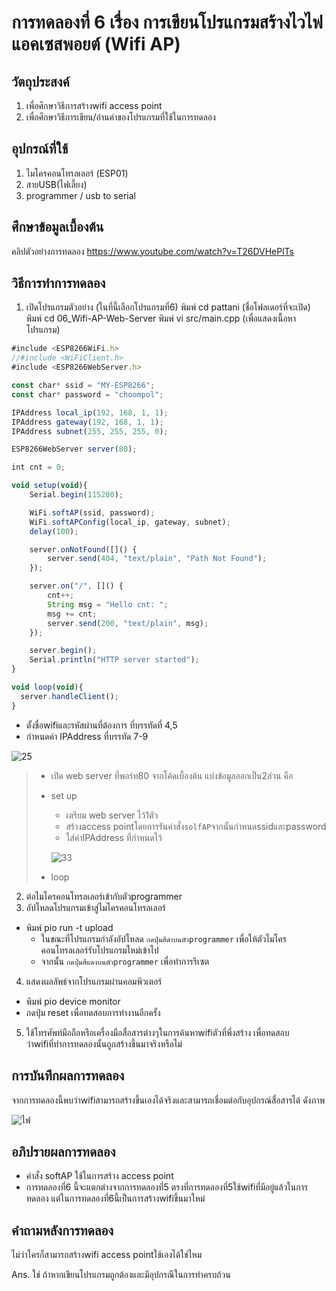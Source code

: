 # การทดลองที่ 6 เรื่อง การเขียนโปรแกรมสร้างไวไฟแอคเซสพอยต์ (Wifi AP)
## วัตถุประสงค์
1. เพื่อศึกษาวิธีการสร้างwifi access point
2. เพื่อศึกษาวิธีการเขียน/อ่านค่าของโปรแกรมที่ใช้ในการทดลอง
## อุปกรณ์ที่ใช้
1. ไมโครคอนโทรลเลอร์ (ESP01)
2. สายUSB(ไฟเลี้ยง)
3. programmer / usb to serial
## ศึกษาข้อมูลเบื้องต้น
คลิปตัวอย่างการทดลอง https://www.youtube.com/watch?v=T26DVHePlTs
## วิธีการทำการทดลอง
1. เปิดโปรแกรมตัวอย่าง (ในที่นี้เลือกโปรแกรมที่6)
พิมพ์ cd pattani (ชื่อโฟลเดอร์ที่จะเปิด)
พิมพ์ cd 06_Wifi-AP-Web-Server
พิมพ์ vi src/main.cpp (เพื่อแสดงเนื้อหาโปรแกรม)
```javascript
#include <ESP8266WiFi.h>
//#include <WiFiClient.h>
#include <ESP8266WebServer.h>

const char* ssid = "MY-ESP8266";
const char* password = "choompol";

IPAddress local_ip(192, 168, 1, 1);
IPAddress gateway(192, 168, 1, 1);
IPAddress subnet(255, 255, 255, 0);

ESP8266WebServer server(80);

int cnt = 0;

void setup(void){
	Serial.begin(115200);

	WiFi.softAP(ssid, password);
	WiFi.softAPConfig(local_ip, gateway, subnet);
	delay(100);

	server.onNotFound([]() {
		server.send(404, "text/plain", "Path Not Found");
	});

	server.on("/", []() {
		cnt++;
		String msg = "Hello cnt: ";
		msg += cnt;
		server.send(200, "text/plain", msg);
	});

	server.begin();
	Serial.println("HTTP server started");
}

void loop(void){
  server.handleClient();
}
```
* ตั้งชื่อwifiและรหัสผ่านที่ต้องการ ที่บรรทัดที่ 4,5
* กำหนดค่า IPAddress ที่บรรทัด 7-9

![25](https://user-images.githubusercontent.com/80879818/112378711-d8724b80-8d19-11eb-931f-7dd7cb192b61.jpg)

> * เปิด web server ที่พอร์ท80
> จากโค้ดเบื้องต้น แบ่งข้อมูลออกเป็น2ส่วน คือ
> * set up
>   * เตรียม web server ไว้1ตัว
>   * สร้างaccess pointโดยการรันคำสั่ง`solfAP`จากนั้นกำหนดssidและpassword
>   * ใส่ค่าIPAddress ที่กำหนดไว้
>   
>   ![33](https://user-images.githubusercontent.com/80879818/112379475-c93fcd80-8d1a-11eb-9e27-9b95114df222.jpg)
> * loop
2. ต่อไมโครคอนโทรลเลอร์เข้ากับตัวprogrammer
3. อัปโหลดโปรแกรมเข้าสู่ไมโครคอนโทรลเลอร์
* พิมพ์ pio run -t upload
  * ในขณะที่โปรแกรมกำลังอัปโหลด `กดปุ่มสีดำบนตัวprogrammer` เพื่อให้ตัวไมโครคอนโทรลเลอร์รับโปรแกรมใหม่เข้าไป
  * จากนั้น `กดปุ่มสีแดงบนตัวprogrammer` เพื่อทำการรีเซต
4. แสดงผลลัพธ์จากโปรแกรมผ่านคอมพิวเตอร์
* พิมพ์ pio device monitor
* กดปุ่ม reset เพื่อทดสอบการทำงานอีกครั้ง
5. ใช้โทรศัพท์มือถือหรือเครื่องมือสื่อสารต่างๆในการค้นหาwifiตัวที่พึ่งสร้าง เพื่อทดสอบว่าwifiที่ทำการทดลองนั้นถูกสร้างขึ้นมาจริงหรือไม่
## การบันทึกผลการทดลอง
จากการทดลองนี้พบว่าwifiสามารถสร้างขึ้นเองได้จริงและสามารถเชื่อมต่อกับอุปกรณ์สื่อสารได้ ดังภาพ

![ไฟ](https://user-images.githubusercontent.com/80879818/112380564-183a3280-8d1c-11eb-8624-f25014203328.jpg)

## อภิปรายผลการทดลอง
* คำสั่ง softAP ใช้ในการสร้าง access point
* การทดลองที่6 นี้จะแตกต่างจากการทดลองที่5 ตรงที่การทดลองที่5ใช้wifiที่มีอยู่แล้วในการทดลอง แต่ในการทดลองที่6นี้เป็นการสร้างwifiขึ้นมาใหม่
## คำถามหลังการทดลอง
ไม่ว่าใครก็สามารถสร้างwifi access pointใช้เองได้ใช่ไหม

Ans. ใช่ ถ้าหากเขียนโปรแกรมถูกต้องและมีอุปกรณืในการทำครบถ้วน
